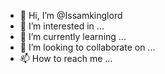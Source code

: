 - 👋 Hi, I’m @Issamkinglord
- 👀 I’m interested in ...
- 🌱 I’m currently learning ...
- 💞️ I’m looking to collaborate on ...
- 📫 How to reach me ...

<!---
Issamkinglord/Issamkinglord is a ✨ special ✨ repository because its `README.md` (this file) appears on your GitHub profile.
You can click the Preview link to take a look at your changes.
--->

